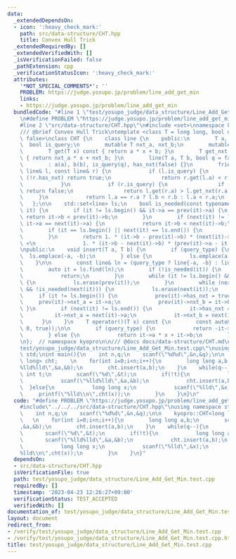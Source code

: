 ```yaml
---
data:
  _extendedDependsOn:
  - icon: ':heavy_check_mark:'
    path: src/data-structure/CHT.hpp
    title: Convex Hull Trick
  _extendedRequiredBy: []
  _extendedVerifiedWith: []
  _isVerificationFailed: false
  _pathExtension: cpp
  _verificationStatusIcon: ':heavy_check_mark:'
  attributes:
    '*NOT_SPECIAL_COMMENTS*': ''
    PROBLEM: https://judge.yosupo.jp/problem/line_add_get_min
    links:
    - https://judge.yosupo.jp/problem/line_add_get_min
  bundledCode: "#line 1 \"test/yosupo_judge/data_structure/Line_Add_Get_Min.test.cpp\"\
    \n#define PROBLEM \"https://judge.yosupo.jp/problem/line_add_get_min\"\n#include<iostream>\n\
    #line 2 \"src/data-structure/CHT.hpp\"\n#include <set>\nnamespace kyopro {\n\n\
    /// @brief Convex Hull Trick\ntemplate <class T = long long, bool query_type =\
    \ false>\nclass CHT {\n    class line {\n    public:\n        T a, b;\n      \
    \  bool is_query;\n        mutable T nxt_a, nxt_b;\n        mutable bool has_nxt;\n\
    \        T get(T x) const { return a * x + b; }\n        T get_nxt(T x) const\
    \ { return nxt_a * x + nxt_b; }\n        line(T a, T b, bool q = false)\n    \
    \        : a(a), b(b), is_query(q), has_nxt(false) {}\n        friend bool operator<(const\
    \ line& l, const line& r) {\n            if (l.is_query) {\n                if\
    \ (!r.has_nxt) return true;\n                return r.get(l.a) < r.get_nxt(l.a);\n\
    \            }\n            if (r.is_query) {\n                if (!l.has_nxt)\
    \ return false;\n                return l.get(r.a) > l.get_nxt(r.a);\n       \
    \     }\n            return l.a == r.a ? l.b < r.b : l.a < r.a;\n        }\n \
    \   };\n\n    std::set<line> ls;\n    bool is_needed(const typename std::set<line>::iterator&\
    \ it) {\n        if (it != ls.begin() && it->a == prev(it)->a) {\n           \
    \ return it->b < prev(it)->b;\n        }\n        if (next(it) != ls.end() &&\
    \ it->a == next(it)->a) {\n            return it->b < next(it)->b;\n        }\n\
    \        if (it == ls.begin() || next(it) == ls.end()) {\n            return true;\n\
    \        }\n        return 1. * (it->b - prev(it)->b) * (next(it)->a - it->a)\
    \ <\n               1. * (it->b - next(it)->b) * (prev(it)->a - it->a);\n    }\n\
    \npublic:\n    void insert(T a, T b) {\n        if (query_type) {\n          \
    \  ls.emplace(-a, -b);\n        } else {\n            ls.emplace(a, b);\n    \
    \    }\n\n        const line& ln = (query_type ? line{-a, -b} : line{a, b});\n\
    \        auto it = ls.find(ln);\n        if (!is_needed(it)) {\n            ls.erase(it);\n\
    \            return;\n        }\n        while (it != ls.begin() && !is_needed(prev(it)))\
    \ {\n            ls.erase(prev(it));\n        }\n        while (next(it) != ls.end()\
    \ && !is_needed(next(it))) {\n            ls.erase(next(it));\n        }\n   \
    \     if (it != ls.begin()) {\n            prev(it)->has_nxt = true;\n       \
    \     prev(it)->nxt_a = it->a;\n            prev(it)->nxt_b = it->b;\n       \
    \ }\n        if (next(it) != ls.end()) {\n            it->has_nxt = true;\n  \
    \          it->nxt_a = next(it)->a;\n            it->nxt_b = next(it)->b;\n  \
    \      }\n    }\n    T operator()(T x) const {\n        const auto& it = ls.lower_bound(line(x,\
    \ 0, true));\n\n        if (query_type) {\n            return -it->a * x - it->b;\n\
    \        } else {\n            return it->a * x + it->b;\n        }\n    }\n};\n\
    \n};  // namespace kyopro\n\n/// @docs docs/data-structure/CHT.md\n#line 4 \"\
    test/yosupo_judge/data_structure/Line_Add_Get_Min.test.cpp\"\nusing namespace\
    \ std;\nint main(){\n    int n,q;\n    scanf(\"%d%d\",&n,&q);\n\n    kyopro::CHT<long\
    \ long> cht;    \n    for(int i=0;i<n;i++){\n        long long a,b;\n        scanf(\"\
    %lld%lld\",&a,&b);\n        cht.insert(a,b);\n    }\n    while(q--){\n       \
    \ int t;\n        scanf(\"%d\",&t);\n        if(!t){\n            long long a,b;\n\
    \            scanf(\"%lld%lld\",&a,&b);\n            cht.insert(a,b);\n      \
    \  }else{\n            long long x;\n            scanf(\"%lld\",&x);\n       \
    \     printf(\"%lld\\n\",cht(x));\n        }\n    }\n}\n"
  code: "#define PROBLEM \"https://judge.yosupo.jp/problem/line_add_get_min\"\n#include<iostream>\n\
    #include\"../../../src/data-structure/CHT.hpp\"\nusing namespace std;\nint main(){\n\
    \    int n,q;\n    scanf(\"%d%d\",&n,&q);\n\n    kyopro::CHT<long long> cht; \
    \   \n    for(int i=0;i<n;i++){\n        long long a,b;\n        scanf(\"%lld%lld\"\
    ,&a,&b);\n        cht.insert(a,b);\n    }\n    while(q--){\n        int t;\n \
    \       scanf(\"%d\",&t);\n        if(!t){\n            long long a,b;\n     \
    \       scanf(\"%lld%lld\",&a,&b);\n            cht.insert(a,b);\n        }else{\n\
    \            long long x;\n            scanf(\"%lld\",&x);\n            printf(\"\
    %lld\\n\",cht(x));\n        }\n    }\n}"
  dependsOn:
  - src/data-structure/CHT.hpp
  isVerificationFile: true
  path: test/yosupo_judge/data_structure/Line_Add_Get_Min.test.cpp
  requiredBy: []
  timestamp: '2023-04-23 12:26:27+09:00'
  verificationStatus: TEST_ACCEPTED
  verifiedWith: []
documentation_of: test/yosupo_judge/data_structure/Line_Add_Get_Min.test.cpp
layout: document
redirect_from:
- /verify/test/yosupo_judge/data_structure/Line_Add_Get_Min.test.cpp
- /verify/test/yosupo_judge/data_structure/Line_Add_Get_Min.test.cpp.html
title: test/yosupo_judge/data_structure/Line_Add_Get_Min.test.cpp
---
```

